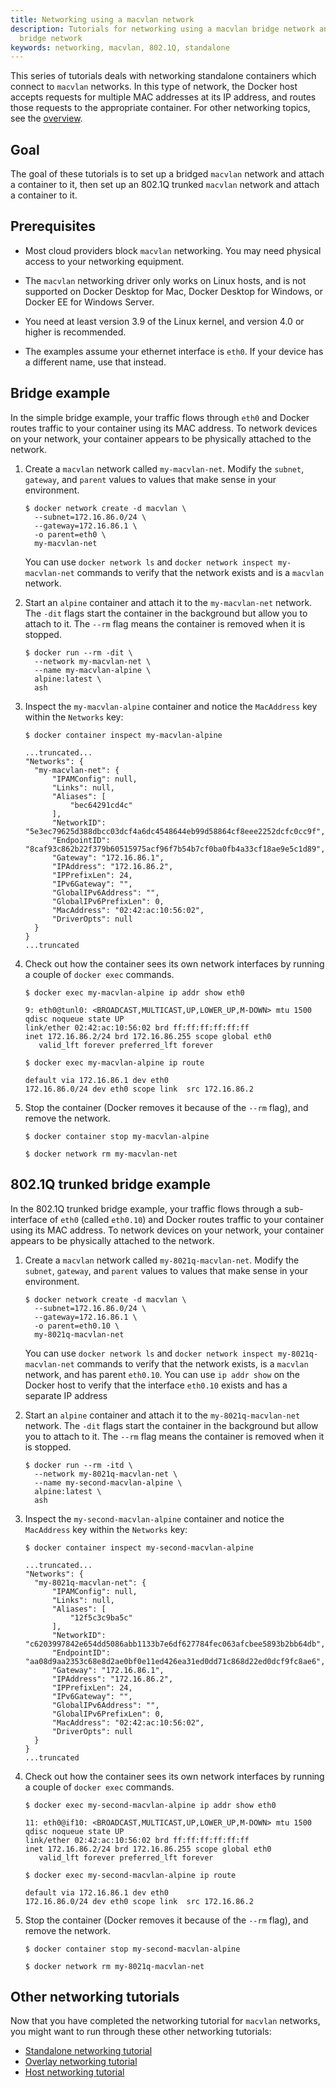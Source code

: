 ```yaml
---
title: Networking using a macvlan network
description: Tutorials for networking using a macvlan bridge network and 802.1Q trunk
  bridge network
keywords: networking, macvlan, 802.1Q, standalone
---
```


This series of tutorials deals with networking standalone containers which
connect to `macvlan` networks. In this type of network, the Docker host accepts
requests for multiple MAC addresses at its IP address, and routes those requests
to the appropriate container. For other networking topics, see the
[overview](index.md).

## Goal

The goal of these tutorials is to set up a bridged `macvlan` network and attach
a container to it, then set up an 802.1Q trunked `macvlan` network and attach a
container to it.

## Prerequisites

- Most cloud providers block `macvlan` networking. You may need physical access
  to your networking equipment.

- The `macvlan` networking driver only works on Linux hosts, and is not supported
  on Docker Desktop for Mac, Docker Desktop for Windows, or Docker EE for Windows Server.

- You need at least version 3.9 of the Linux kernel, and version 4.0 or higher
  is recommended.

- The examples assume your ethernet interface is `eth0`. If your device has a
  different name, use that instead.

## Bridge example

In the simple bridge example, your traffic flows through `eth0` and Docker
routes traffic to your container using its MAC address. To network devices
on your network, your container appears to be physically attached to the network.

1.  Create a `macvlan` network called `my-macvlan-net`. Modify the `subnet`, `gateway`,
    and `parent` values to values that make sense in your environment.

    ```console
    $ docker network create -d macvlan \
      --subnet=172.16.86.0/24 \
      --gateway=172.16.86.1 \
      -o parent=eth0 \
      my-macvlan-net
    ```

    You can use `docker network ls` and `docker network inspect my-macvlan-net`
    commands to verify that the network exists and is a `macvlan` network.

2.  Start an `alpine` container and attach it to the `my-macvlan-net` network. The
    `-dit` flags start the container in the background but allow you to attach
    to it. The `--rm` flag means the container is removed when it is stopped.

    ```console
    $ docker run --rm -dit \
      --network my-macvlan-net \
      --name my-macvlan-alpine \
      alpine:latest \
      ash
    ```

3.  Inspect the `my-macvlan-alpine` container and notice the `MacAddress` key
    within the `Networks` key:

    ```none
    $ docker container inspect my-macvlan-alpine

    ...truncated...
    "Networks": {
      "my-macvlan-net": {
          "IPAMConfig": null,
          "Links": null,
          "Aliases": [
              "bec64291cd4c"
          ],
          "NetworkID": "5e3ec79625d388dbcc03dcf4a6dc4548644eb99d58864cf8eee2252dcfc0cc9f",
          "EndpointID": "8caf93c862b22f379b60515975acf96f7b54b7cf0ba0fb4a33cf18ae9e5c1d89",
          "Gateway": "172.16.86.1",
          "IPAddress": "172.16.86.2",
          "IPPrefixLen": 24,
          "IPv6Gateway": "",
          "GlobalIPv6Address": "",
          "GlobalIPv6PrefixLen": 0,
          "MacAddress": "02:42:ac:10:56:02",
          "DriverOpts": null
      }
    }
    ...truncated
    ```

4.  Check out how the container sees its own network interfaces by running a
    couple of `docker exec` commands.

    ```console
    $ docker exec my-macvlan-alpine ip addr show eth0

    9: eth0@tunl0: <BROADCAST,MULTICAST,UP,LOWER_UP,M-DOWN> mtu 1500 qdisc noqueue state UP
    link/ether 02:42:ac:10:56:02 brd ff:ff:ff:ff:ff:ff
    inet 172.16.86.2/24 brd 172.16.86.255 scope global eth0
       valid_lft forever preferred_lft forever
    ```

    ```console
    $ docker exec my-macvlan-alpine ip route

    default via 172.16.86.1 dev eth0
    172.16.86.0/24 dev eth0 scope link  src 172.16.86.2
    ```

5.  Stop the container (Docker removes it because of the `--rm` flag), and remove
    the network.

    ```console
    $ docker container stop my-macvlan-alpine

    $ docker network rm my-macvlan-net
    ```

## 802.1Q trunked bridge example

In the 802.1Q trunked bridge example, your traffic flows through a sub-interface
of `eth0` (called `eth0.10`) and Docker routes traffic to your container using
its MAC address. To network devices on your network, your container appears to
be physically attached to the network.

1.  Create a `macvlan` network called `my-8021q-macvlan-net`. Modify the
    `subnet`, `gateway`, and `parent` values to values that make sense in your
    environment.

    ```console
    $ docker network create -d macvlan \
      --subnet=172.16.86.0/24 \
      --gateway=172.16.86.1 \
      -o parent=eth0.10 \
      my-8021q-macvlan-net
    ```

    You can use `docker network ls` and `docker network inspect my-8021q-macvlan-net`
    commands to verify that the network exists, is a `macvlan` network, and
    has parent `eth0.10`. You can use `ip addr show` on the Docker host to
    verify that the interface `eth0.10` exists and has a separate IP address

2.  Start an `alpine` container and attach it to the `my-8021q-macvlan-net`
    network. The `-dit` flags start the container in the background but allow
    you to attach to it. The `--rm` flag means the container is removed when it
    is stopped.

    ```console
    $ docker run --rm -itd \
      --network my-8021q-macvlan-net \
      --name my-second-macvlan-alpine \
      alpine:latest \
      ash
    ```

3.  Inspect the `my-second-macvlan-alpine` container and notice the `MacAddress`
    key within the `Networks` key:

    ```none
    $ docker container inspect my-second-macvlan-alpine

    ...truncated...
    "Networks": {
      "my-8021q-macvlan-net": {
          "IPAMConfig": null,
          "Links": null,
          "Aliases": [
              "12f5c3c9ba5c"
          ],
          "NetworkID": "c6203997842e654dd5086abb1133b7e6df627784fec063afcbee5893b2bb64db",
          "EndpointID": "aa08d9aa2353c68e8d2ae0bf0e11ed426ea31ed0dd71c868d22ed0dcf9fc8ae6",
          "Gateway": "172.16.86.1",
          "IPAddress": "172.16.86.2",
          "IPPrefixLen": 24,
          "IPv6Gateway": "",
          "GlobalIPv6Address": "",
          "GlobalIPv6PrefixLen": 0,
          "MacAddress": "02:42:ac:10:56:02",
          "DriverOpts": null
      }
    }
    ...truncated
    ```

4.  Check out how the container sees its own network interfaces by running a
    couple of `docker exec` commands.

    ```console
    $ docker exec my-second-macvlan-alpine ip addr show eth0

    11: eth0@if10: <BROADCAST,MULTICAST,UP,LOWER_UP,M-DOWN> mtu 1500 qdisc noqueue state UP
    link/ether 02:42:ac:10:56:02 brd ff:ff:ff:ff:ff:ff
    inet 172.16.86.2/24 brd 172.16.86.255 scope global eth0
       valid_lft forever preferred_lft forever
    ```

    ```console
    $ docker exec my-second-macvlan-alpine ip route

    default via 172.16.86.1 dev eth0
    172.16.86.0/24 dev eth0 scope link  src 172.16.86.2
    ```

5.  Stop the container (Docker removes it because of the `--rm` flag), and remove
    the network.

    ```console
    $ docker container stop my-second-macvlan-alpine

    $ docker network rm my-8021q-macvlan-net
    ```

## Other networking tutorials

Now that you have completed the networking tutorial for `macvlan` networks,
you might want to run through these other networking tutorials:

- [Standalone networking tutorial](network-tutorial-standalone.md)
- [Overlay networking tutorial](network-tutorial-overlay.md)
- [Host networking tutorial](network-tutorial-host.md)